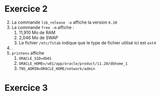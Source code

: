# Exercice 2


2. La commande ``lsb_release -a`` affiche la version ``6.10``
3. La commande ``free -m`` affiche :
	1. 11,910 Mo de RAM
	2. 2,046 Mo de SWAP
	3. Le fichier ``/etc/fstab`` indique que le type de fichier utilisé ici est ``ext4``
4. .
5. ``printenv`` affiche 
	1. ``ORACLE_SID=db01``
	2. ``ORACLE_HOME=/u01/app/oracle/product/11.20/dbhome_1``
	3. ``TNS_ADMIN=ORACLE_HOME/network/admin``

# Exercice 3

